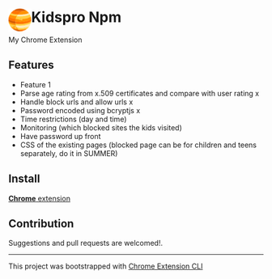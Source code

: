 # <img src="public/icons/icon_48.png" width="45" align="left"> Kidspro Npm

My Chrome Extension

## Features

- Feature 1
- Parse age rating from x.509 certificates and compare with user rating x
- Handle block urls and allow urls x
- Password encoded using bcryptjs x
- Time restrictions (day and time) 
- Monitoring (which blocked sites the kids visited)
- Have password up front
- CSS of the existing pages (blocked page can be for children and teens separately, do it in SUMMER)

## Install

[**Chrome** extension]() <!-- TODO: Add chrome extension link inside parenthesis -->

## Contribution

Suggestions and pull requests are welcomed!.

---

This project was bootstrapped with [Chrome Extension CLI](https://github.com/dutiyesh/chrome-extension-cli)


